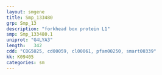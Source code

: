 ```yaml
---
layout: smgene
title: Smp_133480
grp: Smp_13
description: "forkhead box protein L1"
smp: Smp_133480.1
uniprot: "G4LYA3"
length:   342
cdd: "COG5025, cd00059, cl00061, pfam00250, smart00339"
kk: K09405
categories: sm
---
```

